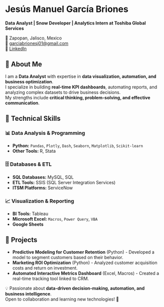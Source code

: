 # Jesús Manuel García Briones  

**Data Analyst | Snow Developer | Analytics Intern at Toshiba Global Services**  

📍 Zapopan, Jalisco, Mexico  
📧 [garciabrionesj01@gmail.com](mailto:garciabrionesj01@gmail.com)  
🔗 [LinkedIn](https://www.linkedin.com/in/jesus-manuel-garcia-briones-19167b281)  

## 👋 About Me  
I am a **Data Analyst** with expertise in **data visualization, automation, and business optimization**.  
I specialize in building **real-time KPI dashboards**, automating reports, and analyzing complex datasets to drive business decisions.  
My strengths include **critical thinking, problem-solving, and effective communication**.  

## 🔧 Technical Skills  

### 📊 Data Analysis & Programming  
- **Python:** `Pandas`, `Plotly`, `Dash`, `Seaborn`, `Matplotlib`, `Scikit-learn`  
- **Other Tools:** R, Stata  

### 🗄️ Databases & ETL  
- **SQL Databases:** MySQL, SQL  
- **ETL Tools:** SSIS (SQL Server Integration Services)  
- **ITSM Platforms:** ServiceNow  

### 📈 Visualization & Reporting  
- **BI Tools:** Tableau  
- **Microsoft Excel:** `Macros`, `Power Query`, `VBA`  
- **Google Sheets**  

## 🚀 Projects  
- **Predictive Modeling for Customer Retention** (Python) - Developed a model to segment customers based on their behavior.  
- **Marketing ROI Optimization** (Python) - Analyzed customer acquisition costs and return on investment.  
- **Automated Interactive Metrics Dashboard** (Excel, Macros) - Created a real-time tracking tool linked to CRM.  

💡 Passionate about **data-driven decision-making, automation, and business intelligence**.  
Open to collaboration and learning new technologies! 🚀
